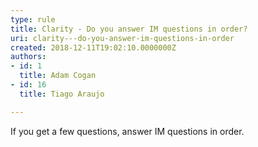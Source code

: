 ```yaml
---
type: rule
title: Clarity - Do you answer IM questions in order?
uri: clarity---do-you-answer-im-questions-in-order
created: 2018-12-11T19:02:10.0000000Z
authors:
- id: 1
  title: Adam Cogan
- id: 16
  title: Tiago Araujo

---
```




<span class='intro'> If you get a few questions, answer IM questions in order.<br><br> </span>

<p>​<br><br></p>



